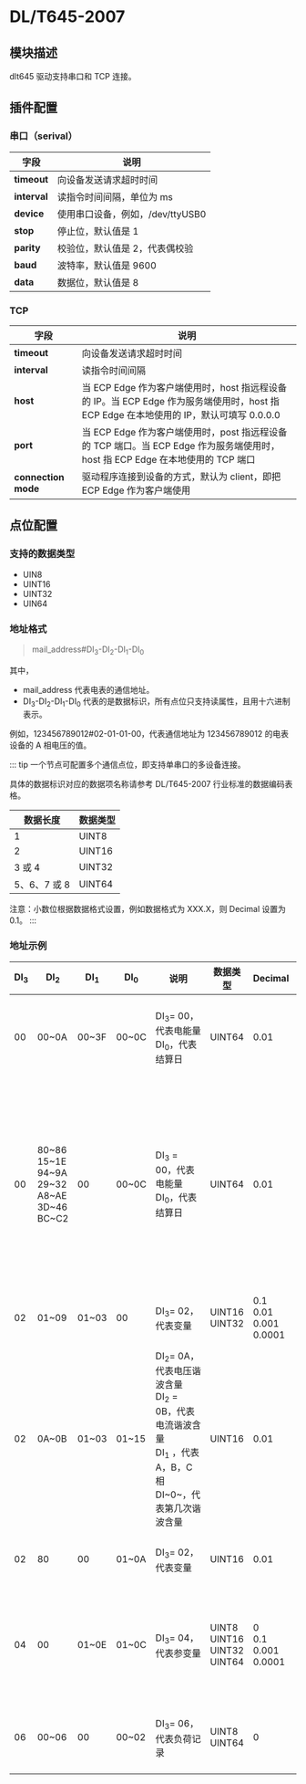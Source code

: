 # DL/T645-2007

## 模块描述

dlt645 驱动支持串口和 TCP 连接。

## 插件配置

### 串口（serival）

| 字段               | 说明                               |
| ----------------- | -------------------------------- |
| **timeout**       | 向设备发送请求超时时间               |
| **interval**      | 读指令时间间隔，单位为 ms            |
| **device**        | 使用串口设备，例如，/dev/ttyUSB0    |
| **stop**          | 停止位，默认值是 1                  |
| **parity**        | 校验位，默认值是 2，代表偶校验        |
| **baud**          | 波特率，默认值是 9600               |
| **data**          | 数据位，默认值是 8                  |

### TCP

| 字段                 | 说明                                                    |
| ------------------- | ------------------------------------------------------- |
| **timeout**         | 向设备发送请求超时时间               |
| **interval**        | 读指令时间间隔                      |
| **host**            | 当 ECP Edge 作为客户端使用时，host 指远程设备的 IP。当 ECP Edge 作为服务端使用时，host 指 ECP Edge 在本地使用的 IP，默认可填写 0.0.0.0 |
| **port**            | 当 ECP Edge 作为客户端使用时，post 指远程设备的 TCP 端口。当 ECP Edge 作为服务端使用时，host 指 ECP Edge 在本地使用的 TCP 端口 |
| **connection mode** | 驱动程序连接到设备的方式，默认为 client，即把 ECP Edge 作为客户端使用 |

## 点位配置
### 支持的数据类型

* UIN8
* UINT16
* UINT32
* UIN64

### 地址格式

> <span>mail_address#DI<sub>3</sub>-DI<sub>2</sub>-DI<sub>1</sub>-DI<sub>0</sub> </span>

其中，

* mail_address 代表电表的通信地址。
* DI<sub>3</sub>-DI<sub>2</sub>-DI<sub>1</sub>-DI<sub>0</sub> 代表的是数据标识，所有点位只支持读属性，且用十六进制表示。

例如，123456789012#02-01-01-00，代表通信地址为 123456789012 的电表设备的 A 相电压的值。

::: tip
一个节点可配置多个通信点位，即支持单串口的多设备连接。

具体的数据标识对应的数据项名称请参考 DL/T645-2007 行业标准的数据编码表格。

| 数据长度     | 数据类型 |
| ------------ | -------- |
| 1            | UINT8    |
| 2            | UINT16   |
| 3 或 4       | UINT32   |
| 5、6、7 或 8 | UINT64   |

注意：小数位根据数据格式设置，例如数据格式为 XXX.X，则 Decimal 设置为 0.1。
:::

### 地址示例

| DI<sub>3</sub> | DI<sub>2</sub>    | DI<sub>1</sub>   | DI<sub>0</sub>   | <div style="width:60pt">说明</div> | 数据类型 | Decimal | <div style="width:110pt">举例</div>               |
| -------------- | ----------------- | ---------------- | --------------- | -------------------------------- | ------- | --------- | ------------------------------------------------------------ |
| 00    | 00~0A  | 00~3F | 00~0C      | DI<sub>3</sub>= 00，代表电能量<br>DI<sub>0</sub>，代表结算日               | UINT64  | 0.01 | · 00-00-00-00 代表（当前）组合有功总电能<br />· 00-00-00-01 代表（上一结算日）组合有功总电能 |
| 00    | 80~86<br>15~1E<br/>94~9A<br/>29~32<br/>A8~AE<br>3D~46<br>BC~C2 | 00      | 00~0C   | DI<sub>3</sub> = 00，代表电能量<br>DI<sub>0</sub>，代表结算日                 | UINT64  | 0.01  | · 00-80-00-00 代表（当前）关联总电能<br />· 00-80-00-01 代表（上一结算日）关联总电能<br />· 00-15-00-01 代表（上一结算日）A 相正向有功电能<br />· 00-15-00-01 代表（上二结算日）A 相正向有功电能<br />· 00-29-00-02 代表（上二结算日）B 相正向有功电能 |
| 02    | 01~09   | 01~03  | 00                   | DI<sub>3</sub>= 02，代表变量                                 | UINT16<br>UINT32 | 0.1<br>0.01<br>0.001<br>0.0001 | · 02-01-01-00 代表 A 相电压<br />· 02-02-01-00 代表 A 相电流 |
| 02    | 0A~0B   | 01~03  | 01~15               | DI<sub>2</sub>= 0A，代表电压谐波含量<br />DI<sub>2</sub> = 0B，代表电流谐波含量<br />DI<sub>1</sub> ，代表 A，B，C 相<br /> DI~0~，代表第几次谐波含量 | UINT16 |  0.01   | · 02-0A-01-01 代表 A 相电压 1 次谐波含量<br />· 02-0A-02-02 代表 B 相电压 2 次谐波含量<br />· 02-0B-01-01 代表 A 相电流 1 次谐波含量<br />· 02-0B-02-02 代表 B 相电流 2 次谐波含量 |
| 02    | 80        | 00       | 01~0A              | DI<sub>3</sub>= 02，代表变量     | UINT16    | 0.01 | · 02-80-00-01 代表零线电流 <br />· 02-80-00-02 代表电网频率 |
| 04    | 00        | 01~0E  | 01~0C              | DI<sub>3</sub>= 04，代表参变量   | UINT8<br  />UINT16<br />UINT32<br />UINT64 | 0<br />0.1<br />0.001<br />0.0001 | · 04-00-01-01 代表日期及时间<br />· 04-00-01-03 代表最大需量周期<br />· 04-00-04-01 代表通信地址<br />· 04-00-05-01 代表电表运行状态字 1 |
| 06    | 00~06   | 00       | 00~02              | DI<sub>3</sub>= 06，代表负荷记录  | UINT8<br>UINT64  | 0    | · 06-00-00-00 代表最早记录块<br />· 06-06-00-00 代表第 6 类负荷最早记录块 |